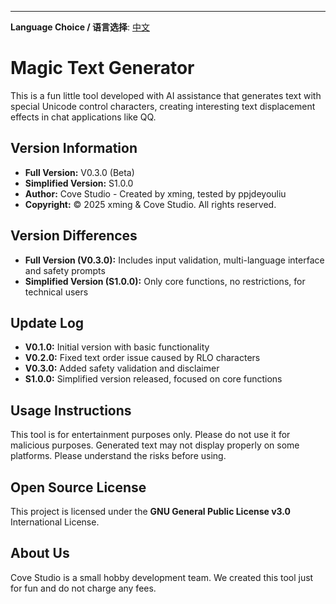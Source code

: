 ---
**Language Choice / 语言选择**: [中文](./README.md)

# Magic Text Generator

This is a fun little tool developed with AI assistance that generates text with special Unicode control characters, creating interesting text displacement effects in chat applications like QQ.

## Version Information

- **Full Version:** V0.3.0 (Beta)
- **Simplified Version:** S1.0.0  
- **Author:** Cove Studio - Created by xming, tested by ppjdeyouliu
- **Copyright:** © 2025 xming & Cove Studio. All rights reserved.

## Version Differences

- **Full Version (V0.3.0):** Includes input validation, multi-language interface and safety prompts
- **Simplified Version (S1.0.0):** Only core functions, no restrictions, for technical users

## Update Log

- **V0.1.0:** Initial version with basic functionality
- **V0.2.0:** Fixed text order issue caused by RLO characters
- **V0.3.0:** Added safety validation and disclaimer
- **S1.0.0:** Simplified version released, focused on core functions

## Usage Instructions

This tool is for entertainment purposes only. Please do not use it for malicious purposes. Generated text may not display properly on some platforms. Please understand the risks before using.

## Open Source License

This project is licensed under the **GNU General Public License v3.0** International License.

## About Us

Cove Studio is a small hobby development team. We created this tool just for fun and do not charge any fees.
